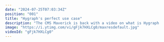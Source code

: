 ```yaml
---
date: "2024-07-25T07:03:34Z"
position: "001"
title: "Hygraph's perfect use case"
description: "The CMS Maverick is back with a video on what is Hygraph's perfect use case. Think complex content models, governance, flexibility, and permissions.\n\nJoin our community at: https://slack.hygraph.com\nMake a free account at https://hygraph.com"
image: "https://i.ytimg.com/vi/gFjk7HXLCg0/maxresdefault.jpg"
videoId: "gFjk7HXLCg0"
---
```


